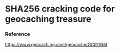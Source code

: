 # SHA256 cracking code for geocaching treasure
### Reference
https://www.geocaching.com/geocache/GC911NM
